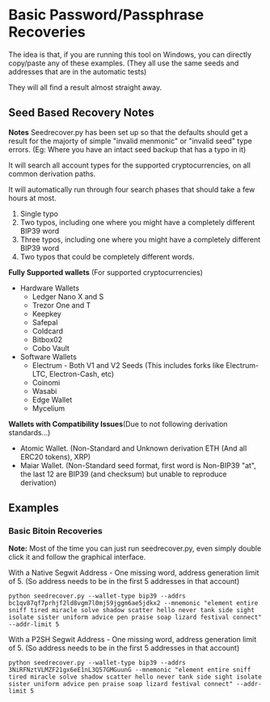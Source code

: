 # Basic Password/Passphrase Recoveries

The idea is that, if you are running this tool on Windows, you can directly copy/paste any of these examples. (They all use the same seeds and addresses that are in the automatic tests)

They will all find a result almost straight away.

## Seed Based Recovery Notes
**Notes**
Seedrecover.py has been set up so that the defaults should get a result for the majorty of simple "invalid menmonic" or "invalid seed" type errors. (Eg: Where you have an intact seed backup that has a typo in it)

It will search all account types for the supported cryptocurrencies, on all common derivation paths.

It will automatically run through four search phases that should take a few hours at most.
1. Single typo
2. Two typos, including one where you might have a completely different BIP39 word
3. Three typos, including one where you might have a completely different BIP39 word
4. Two typos that could be completely different words.

**Fully Supported wallets** (For supported cryptocurrencies)

* Hardware Wallets
    * Ledger Nano X and S
    * Trezor One and T
    * Keepkey
    * Safepal
    * Coldcard
    * Bitbox02
    * Cobo Vault
* Software Wallets
    * Electrum - Both V1 and V2 Seeds (This includes forks like Electrum-LTC, Electron-Cash, etc)
    * Coinomi
    * Wasabi
    * Edge Wallet
    * Mycelium

**Wallets with Compatibility Issues**(Due to not following derivation standards...)

* Atomic Wallet. (Non-Standard and Unknown derivation ETH (And all ERC20 tokens), XRP)
* Maiar Wallet. (Non-Standard seed format, first word is Non-BIP39 "at", the last 12 are BIP39 (and checksum) but unable to reproduce derivation)

## Examples
### Basic Bitoin Recoveries
**Note:** Most of the time you can just run seedrecover.py, even simply double click it and follow the graphical interface.

With a Native Segwit Address - One missing word, address generation limit of 5. (So address needs to be in the first 5 addresses in that account)
```
python seedrecover.py --wallet-type bip39 --addrs bc1qv87qf7prhjf2ld8vgm7l0mj59jggm6ae5jdkx2 --mnemonic "element entire sniff tired miracle solve shadow scatter hello never tank side sight isolate sister uniform advice pen praise soap lizard festival connect" --addr-limit 5
```

With a P2SH Segwit Address - One missing word, address generation limit of 5. (So address needs to be in the first 5 addresses in that account)
```
python seedrecover.py --wallet-type bip39 --addrs 3NiRFNztVLMZF21gx6eE1nL3Q57GMGuunG --mnemonic "element entire sniff tired miracle solve shadow scatter hello never tank side sight isolate sister uniform advice pen praise soap lizard festival connect" --addr-limit 5
```
